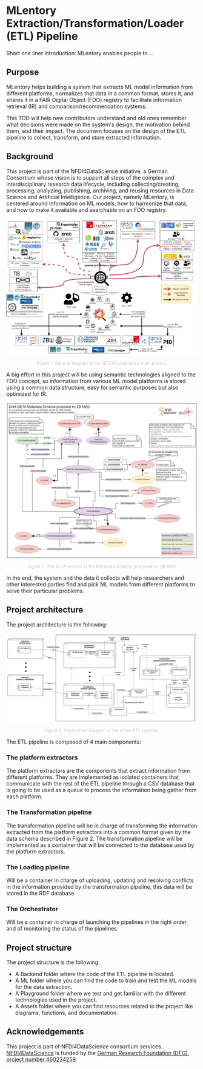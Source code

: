 # MLentory Extraction/Transformation/Loader (ETL) Pipeline 

Short one liner introduction: MLentory enables people to ...

## Purpose
MLentory helps building a system that extracts ML model information from different platforms, normalizes that data in a common format, stores it, and shares it in a FAIR Digital Object (FDO) registry to facilitate information retrieval (IR) and comparison/recommendation systems.

This TDD will help new contributors understand and old ones remember what decisions were made on the system's design, the motivation behind them, and their impact. The document focuses on the design of the ETL pipeline to collect, transform, and store extracted information.

## Background
This project is part of the NFDI4DataScience initiative, a German Consortium whose vision is to support all steps of the complex and interdisciplinary research data lifecycle, including collecting/creating, processing, analyzing, publishing, archiving, and reusing resources in Data Science and Artificial Intelligence. Our project, namely MLentory, is centered around information on  ML models, how to harmonize that data, and how to make it available and searchable on an FDO registry.


<img src="docs/Readme_images/NFDI4DataScience_structure.png"/>
<p style=" text-align: center; font-size: 0.8em; color: #cccccc">Figure 1. General diagram of the NFDI4DataScience main project.</p>

A big effort in this project will be using semantic technologies aligned to the FDO concept, so information from various ML model platforms is stored using a common data structure, easy for semantic purposes but also optimized for IR.

<img src="docs/Readme_images/Metadata for ML models-ZB MED draft action-centric.jpg"/>
<p style="text-align: center; font-size: 0.8em; color: #cccccc">Figure 2. The BETA  version of the Metadata Schema proposed by ZB MED</p>

In the end, the system and the data it collects will help researchers and other interested parties find and pick ML models from different platforms to solve their particular problems.

## Project architecture

The project architecture is the following:

<img src="docs/Readme_images/MLentory Backend TDD Diagrams-General ETL Deployment Diagram.jpg"/>
<p style="text-align: center; font-size: 0.8em; color: #cccccc">Figure 3. Deployment Diagram of the whole ETL pipeline.</p>

The ETL pipeline is composed of 4 main components:

### The platform extractors

The platform extractors are the components that extract information from different platforms. They are implemented as isolated containers that communicate with the rest of the ETL pipeline through a CSV database that is going to be used as a queue to process the information being gather from each platform.

### The Transformation pipeline

The transformation pipeline will be in charge of transforming the information extracted from the platform extractors into a common format given by the data schema described in Figure 2. The transformation pipeline will be implemented as a container that will be connected to the database used by the platform extractors.

### The Loading pipeline

Will be a container in charge of uploading, updating and resolving conflicts in the information provided by the transformation pipeline, this data will be stored in the RDF database.

### The Orchestrator

Will be a container in charge of launching the pipelines in the right order, and of monitoring the status of the pipelines.

## Project structure

The project structure is the following:

- A Backend folder where the code of the ETL pipeline is located.
- A ML folder where you can find the code to train and test the ML models for the data extraction.
- A Playground folder where we test and get familiar with the different technologies used in the project.
- A Assets folder where you can find resources related to the project like diagrams, functions, and documentation.

## Acknowledgements

This project is part of NFDI4DataScience consortium services. [NFDI4DataScience](https://www.nfdi4datascience.de/) is funded by the [German Research Foundation (DFG)](https://www.dfg.de/), [project number 460234259](https://gepris.dfg.de/gepris/projekt/460234259).
